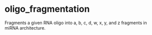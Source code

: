 # oligo_fragmentation
Fragments a given RNA oligo into a, b, c, d, w, x, y, and z fragments in miRNA architecture. 
